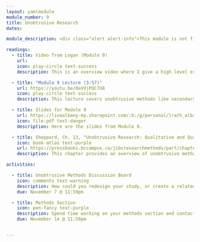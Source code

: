 ```yaml
---
layout: yamlmodule
module_number: 9
title: Unobtrusive Research
dates:

module_description: <div class="alert alert-info">This module is not finished.</div> This module covers unobtrusive research where you do not interact with the subject.

readings:
  - title: Video from Logan (Module 9)
    url:
    icon: play-circle text-success
    description: This is an overview video where I give a high level explanation of the readings and describe this week's tasks.

  - title: "Module 9 Lecture (3:57)"
    url: https://youtu.be/0aVVjPQC7U8
    icon: play-circle text-success
    description: This lecture covers unobtrusive methods like secondary analysis and discourse analysis.

  - title: Slides for Module 9
    url: https://livealbany-my.sharepoint.com/:b:/g/personal/lrath_albany_edu/ETMrMTxEF7VCgPcpMhHN90wB_vwZ2IAfNWX2v70Y8eX5PQ?e=sUMuS0
    icon: file-pdf text-danger
    description: Here are the slides from Module 9.

  - title: Sheppard, Ch. 13, "Unobtrusive Research: Qualitative and Quantitative Approaches"
    icon: book-atlas text-purple
    url: https://pressbooks.bccampus.ca/jibcresearchmethods/part/chapter-13/
    description: This chapter provides an overview of unobtrusive methods where you do not interact with the subject.

activities:

  - title: Unobtrusive Methods Discussion Board
    icon: comments text-warning
    description: How could you redesign your study, or create a related study, that used an unobtrusive method?
    due: November 7 @ 11:59pm

  - title: Methods Section
    icon: pen-fancy text-purple
    description: Spend time working on your methods section and contact me if you have any questions.
    due: November 14 @ 11:59pm


---
```

